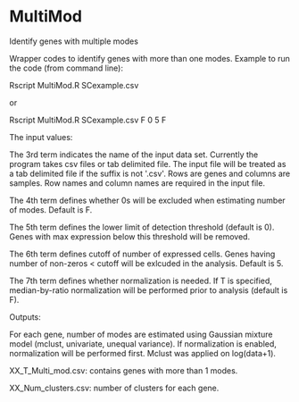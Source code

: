 # MultiMod
Identify genes with multiple modes


Wrapper codes to identify genes with more than one modes. Example to run the code (from command line):

Rscript MultiMod.R SCexample.csv

or

Rscript MultiMod.R SCexample.csv F 0 5 F

The input values:

The 3rd term indicates the name of the input data set. Currently the program takes csv files or tab delimited file. The input file will be treated as a tab delimited file if the suffix is not '.csv'. Rows are genes and columns are samples. Row names and column names are required in the input file.

The 4th term defines whether 0s will be excluded when estimating number of modes. Default is F.

The 5th term defines the lower limit of detection threshold (default is 0). Genes with max expression below this threshold will be removed.

The 6th term defines cutoff of number of expressed cells. Genes having number of non-zeros < cutoff will be exlcuded in the analysis. Default is 5.

The 7th term defines whether normalization is needed.  If T is specified, median-by-ratio normalization will be performed prior to analysis (default is F).

Outputs:

For each gene, number of modes are estimated using Gaussian mixture model (mclust, univariate, unequal variance). 
If normalization is enabled, normalization will be performed first.
Mclust was applied on log(data+1).

XX_T_Multi_mod.csv: contains genes with more than 1 modes. 

XX_Num_clusters.csv: number of clusters for each gene.

